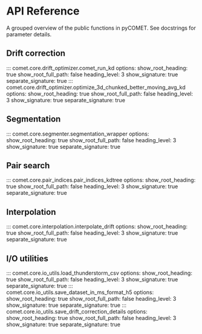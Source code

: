 # API Reference

A grouped overview of the public functions in pyCOMET. See docstrings for parameter details.

## Drift correction

::: comet.core.drift_optimizer.comet_run_kd
    options:
      show_root_heading: true
      show_root_full_path: false
      heading_level: 3
      show_signature: true
      separate_signature: true
::: comet.core.drift_optimizer.optimize_3d_chunked_better_moving_avg_kd
    options:
      show_root_heading: true
      show_root_full_path: false
      heading_level: 3
      show_signature: true
      separate_signature: true

## Segmentation

::: comet.core.segmenter.segmentation_wrapper
    options:
      show_root_heading: true
      show_root_full_path: false
      heading_level: 3
      show_signature: true
      separate_signature: true

## Pair search

::: comet.core.pair_indices.pair_indices_kdtree
    options:
      show_root_heading: true
      show_root_full_path: false
      heading_level: 3
      show_signature: true
      separate_signature: true

## Interpolation

::: comet.core.interpolation.interpolate_drift
    options:
      show_root_heading: true
      show_root_full_path: false
      heading_level: 3
      show_signature: true
      separate_signature: true

## I/O utilities

::: comet.core.io_utils.load_thunderstorm_csv
    options:
      show_root_heading: true
      show_root_full_path: false
      heading_level: 3
      show_signature: true
      separate_signature: true
::: comet.core.io_utils.save_dataset_in_ms_format_h5
    options:
      show_root_heading: true
      show_root_full_path: false
      heading_level: 3
      show_signature: true
      separate_signature: true
::: comet.core.io_utils.save_drift_correction_details
    options:
      show_root_heading: true
      show_root_full_path: false
      heading_level: 3
      show_signature: true
      separate_signature: true
